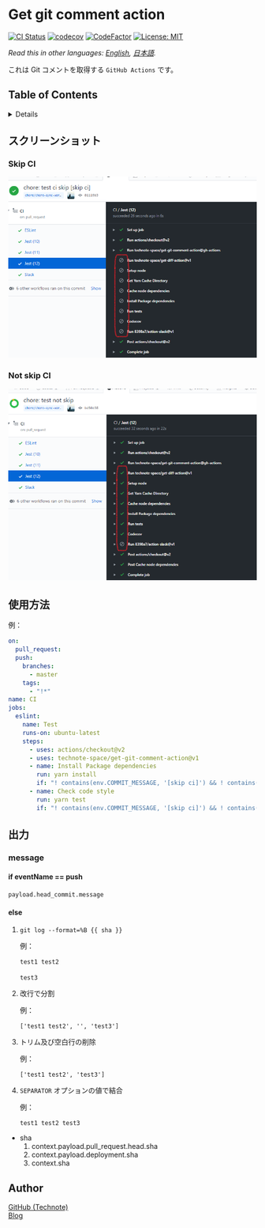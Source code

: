 # Get git comment action

[![CI Status](https://github.com/technote-space/get-git-comment-action/workflows/CI/badge.svg)](https://github.com/technote-space/get-git-comment-action/actions)
[![codecov](https://codecov.io/gh/technote-space/get-git-comment-action/branch/master/graph/badge.svg)](https://codecov.io/gh/technote-space/get-git-comment-action)
[![CodeFactor](https://www.codefactor.io/repository/github/technote-space/get-git-comment-action/badge)](https://www.codefactor.io/repository/github/technote-space/get-git-comment-action)
[![License: MIT](https://img.shields.io/badge/License-MIT-blue.svg)](https://github.com/technote-space/get-git-comment-action/blob/master/LICENSE)

*Read this in other languages: [English](README.md), [日本語](README.ja.md).*

これは Git コメントを取得する `GitHub Actions` です。

## Table of Contents

<!-- START doctoc generated TOC please keep comment here to allow auto update -->
<!-- DON'T EDIT THIS SECTION, INSTEAD RE-RUN doctoc TO UPDATE -->
<details>
<summary>Details</summary>

- [Screenshots](#screenshots)
- [Usage](#usage)
- [Outputs](#outputs)
  - [message](#message)
- [Author](#author)

</details>
<!-- END doctoc generated TOC please keep comment here to allow auto update -->

## スクリーンショット
### Skip CI
![skip ci](https://raw.githubusercontent.com/technote-space/get-git-comment-action/images/skip.png)

### Not skip CI
![not skip ci](https://raw.githubusercontent.com/technote-space/get-git-comment-action/images/not_skip.png)

## 使用方法
例：
```yaml
on:
  pull_request:
  push:
    branches:
      - master
    tags:
      - "!*"
name: CI
jobs:
  eslint:
    name: Test
    runs-on: ubuntu-latest
    steps:
      - uses: actions/checkout@v2
      - uses: technote-space/get-git-comment-action@v1
      - name: Install Package dependencies
        run: yarn install
        if: "! contains(env.COMMIT_MESSAGE, '[skip ci]') && ! contains(env.COMMIT_MESSAGE, '[ci skip]')"
      - name: Check code style
        run: yarn test
        if: "! contains(env.COMMIT_MESSAGE, '[skip ci]') && ! contains(env.COMMIT_MESSAGE, '[ci skip]')"
```

## 出力
### message
#### if eventName == push
`payload.head_commit.message`
#### else
1. `git log --format=%B {{ sha }}`

   例：
   ```
   test1 test2  
   
   test3
   ```
1. 改行で分割

   例：
   ```
   ['test1 test2', '', 'test3']
   ```
1. トリム及び空白行の削除

   例：
   ```
   ['test1 test2', 'test3']
   ```
1. `SEPARATOR` オプションの値で結合

   例：
   ```
   test1 test2 test3
   ```

* sha
   1. context.payload.pull_request.head.sha
   1. context.payload.deployment.sha
   1. context.sha

## Author
[GitHub (Technote)](https://github.com/technote-space)  
[Blog](https://technote.space)
